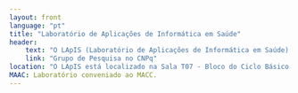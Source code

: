 ```yaml
---
layout: front
language: "pt"
title: "Laboratório de Aplicações de Informática em Saúde"
header:
    text: "O LApIS (Laboratório de Aplicações de Informática em Saúde) é um laboratório localizado na Escola de Artes, Ciências e Humanidades da Universidade de São Paulo, que tem como&nbsp;objetivo principal a concepção e desenvolvimento de técnicas de baixo custo e ferramentas para a – mas não limitada a – área de saúde."
    link: "Grupo de Pesquisa no CNPq"
location: "O LApIS está localizado na Sala T07 - Bloco do Ciclo Básico da Escola de Artes, Ciências e Humanidades da Universidade de São Paulo."
MAAC: Laboratório conveniado ao MACC.
---
```

